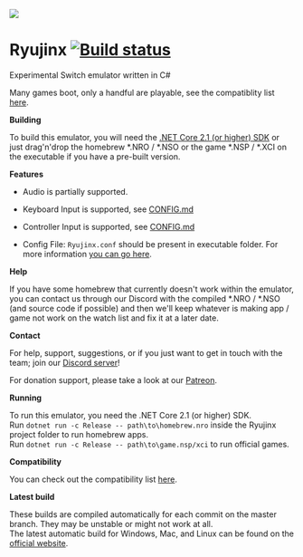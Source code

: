 ![](https://ryujinx.github.io/static/img/Ryujinx_logo_128.png)
# Ryujinx [![Build status](https://ci.appveyor.com/api/projects/status/ssg4jwu6ve3k594s?svg=true)](https://ci.appveyor.com/project/gdkchan/ryujinx)

Experimental Switch emulator written in C#

Many games boot, only a handful are playable, see the compatiblity list [here](https://github.com/Ryujinx/Ryujinx-Games-List/issues).

**Building**

To build this emulator, you will need the [.NET Core 2.1 (or higher) SDK](https://www.microsoft.com/net/download/)
or just drag'n'drop the homebrew *.NRO / *.NSO or the game *.NSP / *.XCI on the executable if you have a pre-built version.

**Features**

 - Audio is partially supported.

 - Keyboard Input is supported, see [CONFIG.md](CONFIG.md)

 - Controller Input is supported, see [CONFIG.md](CONFIG.md)

 - Config File: `Ryujinx.conf` should be present in executable folder.
   For more information [you can go here](CONFIG.md).

**Help**

If you have some homebrew that currently doesn't work within the emulator, you can contact us through our Discord with the compiled *.NRO / *.NSO (and source code if possible) and then we'll keep whatever is making app / game not work on the watch list and fix it at a later date.

**Contact**

For help, support, suggestions, or if you just want to get in touch with the team; join our [Discord server](https://discord.gg/VkQYXAZ)!

For donation support, please take a look at our [Patreon](https://www.patreon.com/ryujinx).

**Running**

To run this emulator, you need the .NET Core 2.1 (or higher) SDK.  
Run `dotnet run -c Release -- path\to\homebrew.nro` inside the Ryujinx project folder to run homebrew apps.  
Run `dotnet run -c Release -- path\to\game.nsp/xci` to run official games.

**Compatibility**

You can check out the compatibility list [here](https://github.com/Ryujinx/Ryujinx-Games-List/issues).

**Latest build**

These builds are compiled automatically for each commit on the master branch. They may be unstable or might not work at all.  
The latest automatic build for Windows, Mac, and Linux can be found on the [official website](https://ryujinx.org/#/Build).
